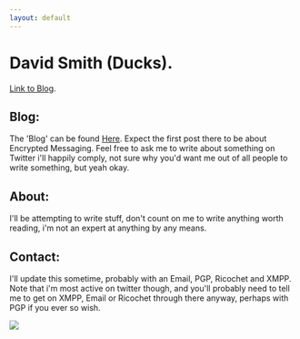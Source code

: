 ```yaml
---
layout: default
---
```


# [](#header-1)David Smith (Ducks).

[Link to Blog](blog.md).

## [](#header-2)Blog:

The 'Blog' can be found [Here](blog.md). Expect the first post there to be about Encrypted Messaging. Feel free to ask me to write about something on Twitter i'll happily comply, not sure why you'd want me out of all people to write something, but yeah okay.



## [](#header-2)About:

I'll be attempting to write stuff, don't count on me to write anything worth reading, i'm not an expert at anything by any means. 


## [](#header-2)Contact:

I'll update this sometime, probably with an Email, PGP, Ricochet and XMPP. Note that i'm most active on twitter though, and you'll probably need to tell me to get on XMPP, Email or Ricochet through there anyway, perhaps with PGP if you ever so wish.

![](https://media.giphy.com/media/MvOTI6xRNitLa/giphy.gif)

